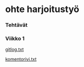 # ohte harjoitustyö

### Tehtävät

### Viikko 1

[gitlog.txt](https://github.com/lllIIlIIlll/ot-harjoitustyo/blob/master/laskarit/viikko1/gitlog.txt)

[komentorivi.txt](https://github.com/lllIIlIIlll/ot-harjoitustyo/blob/master/laskarit/viikko1/komentorivi.txt)

